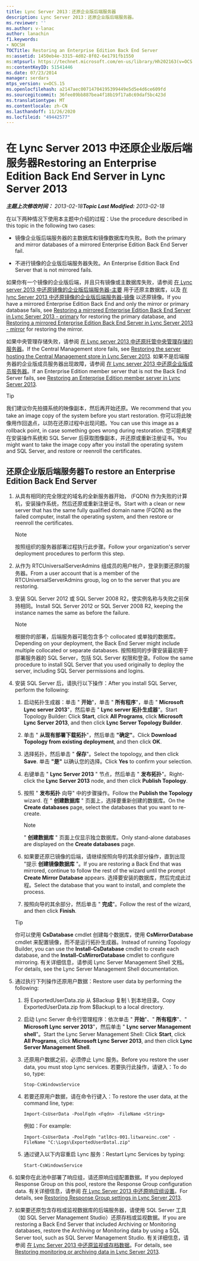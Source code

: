 ```yaml
---
title: Lync Server 2013：还原企业版后端服务器
description: Lync Server 2013：还原企业版后端服务器。
ms.reviewer: ''
ms.author: v-lanac
author: lanachin
f1.keywords:
- NOCSH
TOCTitle: Restoring an Enterprise Edition Back End Server
ms:assetid: 1450eb4e-3315-4d02-8f02-6e1791fb1550
ms:mtpsurl: https://technet.microsoft.com/en-us/library/Hh202163(v=OCS.15)
ms:contentKeyID: 51541446
ms.date: 07/23/2014
manager: serdars
mtps_version: v=OCS.15
ms.openlocfilehash: a2147aec00714704195399449e5d5e4d6ce609fd
ms.sourcegitcommit: 36fee89bb887bea4f18b19f17a8c69daf5bc423d
ms.translationtype: MT
ms.contentlocale: zh-CN
ms.lasthandoff: 11/26/2020
ms.locfileid: "49442577"
---
```

# <a name="restoring-an-enterprise-edition-back-end-server-in-lync-server-2013"></a><span data-ttu-id="7ecf0-103">在 Lync Server 2013 中还原企业版后端服务器</span><span class="sxs-lookup"><span data-stu-id="7ecf0-103">Restoring an Enterprise Edition Back End Server in Lync Server 2013</span></span>

<div data-xmlns="http://www.w3.org/1999/xhtml">

<div class="topic" data-xmlns="http://www.w3.org/1999/xhtml" data-msxsl="urn:schemas-microsoft-com:xslt" data-cs="https://msdn.microsoft.com/">

<div data-asp="https://msdn2.microsoft.com/asp">



</div>

<div id="mainSection">

<div id="mainBody"><span data-ttu-id="7ecf0-104">

<span> </span></span><span class="sxs-lookup"><span data-stu-id="7ecf0-104">

<span> </span></span></span>

<span data-ttu-id="7ecf0-105">_**主题上次修改时间：** 2013-02-18_</span><span class="sxs-lookup"><span data-stu-id="7ecf0-105">_**Topic Last Modified:** 2013-02-18_</span></span>

<span data-ttu-id="7ecf0-106">在以下两种情况下使用本主题中介绍的过程：</span><span class="sxs-lookup"><span data-stu-id="7ecf0-106">Use the procedure described in this topic in the following two cases:</span></span>

  - <span data-ttu-id="7ecf0-107">镜像企业版后端服务器的主数据库和镜像数据库均失败。</span><span class="sxs-lookup"><span data-stu-id="7ecf0-107">Both the primary and mirror databases of a mirrored Enterprise Edition Back End Server fail.</span></span>

  - <span data-ttu-id="7ecf0-108">不进行镜像的企业版后端服务器失败。</span><span class="sxs-lookup"><span data-stu-id="7ecf0-108">An Enterprise Edition Back End Server that is not mirrored fails.</span></span>

<span data-ttu-id="7ecf0-109">如果你有一个镜像的企业版后端，并且只有镜像或主数据库失败，请参阅 [在 Lync server 2013 中还原镜像的企业版后端服务器-主要](lync-server-2013-restoring-a-mirrored-enterprise-edition-back-end-server-primary.md) 用于还原主数据库，以及 [在 lync Server 2013 中还原镜像的企业版后端服务器-镜像](lync-server-2013-restoring-a-mirrored-enterprise-edition-back-end-server-mirror.md) 以还原镜像。</span><span class="sxs-lookup"><span data-stu-id="7ecf0-109">If you have a mirrored Enterprise Edition Back End and only the mirror or primary database fails, see [Restoring a mirrored Enterprise Edition Back End Server in Lync Server 2013 - primary](lync-server-2013-restoring-a-mirrored-enterprise-edition-back-end-server-primary.md) for restoring the primary database, and [Restoring a mirrored Enterprise Edition Back End Server in Lync Server 2013 - mirror](lync-server-2013-restoring-a-mirrored-enterprise-edition-back-end-server-mirror.md) for restoring the mirror.</span></span>

<span data-ttu-id="7ecf0-110">如果中央管理存储失败，请参阅 [在 Lync server 2013 中还原托管中央管理存储的服务器](lync-server-2013-restoring-the-server-hosting-the-central-management-store.md)。</span><span class="sxs-lookup"><span data-stu-id="7ecf0-110">If the Central Management store fails, see [Restoring the server hosting the Central Management store in Lync Server 2013](lync-server-2013-restoring-the-server-hosting-the-central-management-store.md).</span></span> <span data-ttu-id="7ecf0-111">如果不是后端服务器的企业版成员服务器出现故障，请参阅 [在 Lync server 2013 中还原企业版成员服务器](lync-server-2013-restoring-an-enterprise-edition-member-server.md)。</span><span class="sxs-lookup"><span data-stu-id="7ecf0-111">If an Enterprise Edition member server that is not the Back End Server fails, see [Restoring an Enterprise Edition member server in Lync Server 2013](lync-server-2013-restoring-an-enterprise-edition-member-server.md).</span></span>

<div>


> [!TIP]  
> <span data-ttu-id="7ecf0-112">我们建议你先拍摄系统的映像副本，然后再开始还原。</span><span class="sxs-lookup"><span data-stu-id="7ecf0-112">We recommend that you take an image copy of the system before you start restoration.</span></span> <span data-ttu-id="7ecf0-113">你可以将此映像用作回退点，以防在还原过程中出现问题。</span><span class="sxs-lookup"><span data-stu-id="7ecf0-113">You can use this image as a rollback point, in case something goes wrong during restoration.</span></span> <span data-ttu-id="7ecf0-114">您可能希望在安装操作系统和 SQL Server 后获取图像副本，并还原或重新注册证书。</span><span class="sxs-lookup"><span data-stu-id="7ecf0-114">You might want to take the image copy after you install the operating system and SQL Server, and restore or reenroll the certificates.</span></span>



</div>

<div>

## <a name="to-restore-an-enterprise-edition-back-end-server"></a><span data-ttu-id="7ecf0-115">还原企业版后端服务器</span><span class="sxs-lookup"><span data-stu-id="7ecf0-115">To restore an Enterprise Edition Back End Server</span></span>

1.  <span data-ttu-id="7ecf0-116">从具有相同的完全限定的域名的全新服务器开始， (FQDN) 作为失败的计算机，安装操作系统，然后还原或重新注册证书。</span><span class="sxs-lookup"><span data-stu-id="7ecf0-116">Start with a clean or new server that has the same fully qualified domain name (FQDN) as the failed computer, install the operating system, and then restore or reenroll the certificates.</span></span>
    
    <div>
    

    > [!NOTE]  
    > <span data-ttu-id="7ecf0-117">按照组织的服务器部署过程执行此步骤。</span><span class="sxs-lookup"><span data-stu-id="7ecf0-117">Follow your organization's server deployment procedures to perform this step.</span></span>

    
    </div>

2.  <span data-ttu-id="7ecf0-118">从作为 RTCUniversalServerAdmins 组成员的用户帐户，登录到要还原的服务器。</span><span class="sxs-lookup"><span data-stu-id="7ecf0-118">From a user account that is a member of the RTCUniversalServerAdmins group, log on to the server that you are restoring.</span></span>

3.  <span data-ttu-id="7ecf0-119">安装 SQL Server 2012 或 SQL Server 2008 R2，使实例名称与失败之前保持相同。</span><span class="sxs-lookup"><span data-stu-id="7ecf0-119">Install SQL Server 2012 or SQL Server 2008 R2, keeping the instance names the same as before the failure.</span></span>
    
    <div>
    

    > [!NOTE]  
    > <span data-ttu-id="7ecf0-120">根据你的部署，后端服务器可能包含多个 collocated 或单独的数据库。</span><span class="sxs-lookup"><span data-stu-id="7ecf0-120">Depending on your deployment, the Back End Server might include multiple collocated or separate databases.</span></span> <span data-ttu-id="7ecf0-121">按照相同的步骤安装最初用于部署服务器的 SQL Server，包括 SQL Server 权限和登录。</span><span class="sxs-lookup"><span data-stu-id="7ecf0-121">Follow the same procedure to install SQL Server that you used originally to deploy the server, including SQL Server permissions and logins.</span></span>

    
    </div>

4.  <span data-ttu-id="7ecf0-122">安装 SQL Server 后，请执行以下操作：</span><span class="sxs-lookup"><span data-stu-id="7ecf0-122">After you install SQL Server, perform the following:</span></span>
    
    1.  <span data-ttu-id="7ecf0-123">启动拓扑生成器：单击 " **开始**"，单击 " **所有程序**"，单击 " **Microsoft Lync server 2013**"，然后单击 " **Lync server 拓扑生成器**"。</span><span class="sxs-lookup"><span data-stu-id="7ecf0-123">Start Topology Builder: Click **Start**, click **All Programs**, click **Microsoft Lync Server 2013**, and then click **Lync Server Topology Builder**.</span></span>
    
    2.  <span data-ttu-id="7ecf0-124">单击 " **从现有部署下载拓扑**"，然后单击 **"确定"**。</span><span class="sxs-lookup"><span data-stu-id="7ecf0-124">Click **Download Topology from existing deployment**, and then click **OK**.</span></span>
    
    3.  <span data-ttu-id="7ecf0-125">选择拓扑，然后单击 " **保存**"。</span><span class="sxs-lookup"><span data-stu-id="7ecf0-125">Select the topology, and then click **Save**.</span></span> <span data-ttu-id="7ecf0-126">单击 **"是"** 以确认您的选择。</span><span class="sxs-lookup"><span data-stu-id="7ecf0-126">Click **Yes** to confirm your selection.</span></span>
    
    4.  <span data-ttu-id="7ecf0-127">右键单击 " **Lync Server 2013** " 节点，然后单击 " **发布拓扑**"。</span><span class="sxs-lookup"><span data-stu-id="7ecf0-127">Right-click the **Lync Server 2013** node, and then click **Publish Topology**.</span></span>
    
    5.  <span data-ttu-id="7ecf0-128">按照 " **发布拓扑** 向导" 中的步骤操作。</span><span class="sxs-lookup"><span data-stu-id="7ecf0-128">Follow the **Publish the Topology** wizard.</span></span> <span data-ttu-id="7ecf0-129">在 " **创建数据库** " 页面上，选择要重新创建的数据库。</span><span class="sxs-lookup"><span data-stu-id="7ecf0-129">On the **Create databases** page, select the databases that you want to re-create.</span></span>
        
        <div>
        

        > [!NOTE]  
        > <span data-ttu-id="7ecf0-130">" <STRONG>创建数据库</STRONG> " 页面上仅显示独立数据库。</span><span class="sxs-lookup"><span data-stu-id="7ecf0-130">Only stand-alone databases are displayed on the <STRONG>Create databases</STRONG> page.</span></span>

        
        </div>
    
    6.  <span data-ttu-id="7ecf0-131">如果要还原已镜像的后端，请继续按照向导的其余部分操作，直到出现 "提示 **创建镜像数据库** "。</span><span class="sxs-lookup"><span data-stu-id="7ecf0-131">If you are restoring a Back End that was mirrored, continue to follow the rest of the wizard until the prompt **Create Mirror Database** appears.</span></span> <span data-ttu-id="7ecf0-132">选择要安装的数据库，然后完成此过程。</span><span class="sxs-lookup"><span data-stu-id="7ecf0-132">Select the database that you want to install, and complete the process.</span></span>
    
    7.  <span data-ttu-id="7ecf0-133">按照向导的其余部分，然后单击 " **完成**"。</span><span class="sxs-lookup"><span data-stu-id="7ecf0-133">Follow the rest of the wizard, and then click **Finish**.</span></span>
    
    <div>
    

    > [!TIP]  
    > <span data-ttu-id="7ecf0-134">你可以使用 <STRONG>CsDatabase</STRONG> cmdlet 创建每个数据库，使用 <STRONG>CsMirrorDatabase</STRONG> cmdlet 来配置镜像，而不是运行拓扑生成器。</span><span class="sxs-lookup"><span data-stu-id="7ecf0-134">Instead of running Topology Builder, you can use the <STRONG>Install-CsDatabase</STRONG> cmdlet to create each database, and the <STRONG>Install-CsMirrorDatabase</STRONG> cmdlet to configure mirroring.</span></span> <span data-ttu-id="7ecf0-135">有关详细信息，请参阅 Lync Server Management Shell 文档。</span><span class="sxs-lookup"><span data-stu-id="7ecf0-135">For details, see the Lync Server Management Shell documentation.</span></span>

    
    </div>

5.  <span data-ttu-id="7ecf0-136">通过执行下列操作还原用户数据：</span><span class="sxs-lookup"><span data-stu-id="7ecf0-136">Restore user data by performing the following:</span></span>
    
    1.  <span data-ttu-id="7ecf0-137">将 ExportedUserData.zip 从 $Backup 复制 \\ 到本地目录。</span><span class="sxs-lookup"><span data-stu-id="7ecf0-137">Copy ExportedUserData.zip from $Backup\\ to a local directory.</span></span>
    
    2.  <span data-ttu-id="7ecf0-138">启动 Lync Server 命令行管理程序：依次单击 " **开始**"、" **所有程序**"、" **Microsoft Lync server 2013**"，然后单击 " **Lync server Management shell**"。</span><span class="sxs-lookup"><span data-stu-id="7ecf0-138">Start the Lync Server Management Shell: Click **Start**, click **All Programs**, click **Microsoft Lync Server 2013**, and then click **Lync Server Management Shell**.</span></span>
    
    3.  <span data-ttu-id="7ecf0-139">还原用户数据之前，必须停止 Lync 服务。</span><span class="sxs-lookup"><span data-stu-id="7ecf0-139">Before you restore the user data, you must stop Lync services.</span></span> <span data-ttu-id="7ecf0-140">若要执行此操作，请键入：</span><span class="sxs-lookup"><span data-stu-id="7ecf0-140">To do so, type:</span></span>
        
            Stop-CsWindowsService
    
    4.  <span data-ttu-id="7ecf0-141">若要还原用户数据，请在命令行键入：</span><span class="sxs-lookup"><span data-stu-id="7ecf0-141">To restore the user data, at the command line, type:</span></span>
        
            Import-CsUserData -PoolFqdn <Fqdn> -FileName <String>
        
        <span data-ttu-id="7ecf0-142">例如：</span><span class="sxs-lookup"><span data-stu-id="7ecf0-142">For example:</span></span>
        
            Import-CsUserData -PoolFqdn "atl0cs-001.litwareinc.com" -FileName "C:\Logs\ExportedUserDatal.zip"
    
    5.  <span data-ttu-id="7ecf0-143">通过键入以下内容重启 Lync 服务：</span><span class="sxs-lookup"><span data-stu-id="7ecf0-143">Restart Lync Services by typing:</span></span>
        
            Start-CsWindowsService

6.  <span data-ttu-id="7ecf0-144">如果你在此池中部署了响应组，请还原响应组配置数据。</span><span class="sxs-lookup"><span data-stu-id="7ecf0-144">If you deployed Response Group on this pool, restore the Response Group configuration data.</span></span> <span data-ttu-id="7ecf0-145">有关详细信息，请参阅 [在 Lync Server 2013 中还原响应组设置](lync-server-2013-restoring-response-group-settings.md)。</span><span class="sxs-lookup"><span data-stu-id="7ecf0-145">For details, see [Restoring Response Group settings in Lync Server 2013](lync-server-2013-restoring-response-group-settings.md).</span></span>

7.  <span data-ttu-id="7ecf0-146">如果要还原包含存档或监视数据库的后端服务器，请使用 SQL Server 工具（如 SQL Server Management Studio）还原存档或监视数据。</span><span class="sxs-lookup"><span data-stu-id="7ecf0-146">If you are restoring a Back End Server that included Archiving or Monitoring databases, restore the Archiving or Monitoring data by using a SQL Server tool, such as SQL Server Management Studio.</span></span> <span data-ttu-id="7ecf0-147">有关详细信息，请参阅 [在 Lync Server 2013 中还原监视或存档数据](lync-server-2013-restoring-monitoring-or-archiving-data.md)。</span><span class="sxs-lookup"><span data-stu-id="7ecf0-147">For details, see [Restoring monitoring or archiving data in Lync Server 2013](lync-server-2013-restoring-monitoring-or-archiving-data.md).</span></span>

<span data-ttu-id="7ecf0-148"></div>

</div>

<span> </span>

</div>

</div>

</span><span class="sxs-lookup"><span data-stu-id="7ecf0-148"></div>

</div>

<span> </span>

</div>

</div>

</span></span></div>

